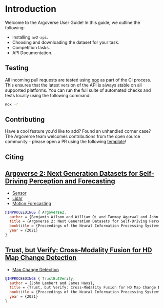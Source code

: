 # Introduction

Welcome to the Argoverse User Guide! In this guide, we outline the following:

- Installing `av2-api`.
- Choosing and downloading the dataset for your task.
- Competition tasks.
- API Documentation.

## Testing

All incoming pull requests are tested using [nox](https://nox.thea.codes/en/stable/) as
part of the CI process. This ensures that the latest version of the API is always stable on all supported platforms. You
can run the full suite of automated checks and tests locally using the following command:

```bash
nox -r
```

## Contributing

Have a cool feature you'd like to add? Found an unhandled corner case? The Argoverse team welcomes contributions from
the open source community - please open a PR using the following [template](.github/pull_request_template.md)!

## Citing

## [Argoverse 2: Next Generation Datasets for Self-Driving Perception and Forecasting](https://datasets-benchmarks-proceedings.neurips.cc/paper/2021/file/4734ba6f3de83d861c3176a6273cac6d-Paper-round2.pdf)
  - [Sensor](./datasets/sensor.md)
  - [Lidar](./datasets/lidar.md)
  - [Motion Forecasting](./datasets/motion_forecasting.md)

```BibTeX
@INPROCEEDINGS { Argoverse2,
  author = {Benjamin Wilson and William Qi and Tanmay Agarwal and John Lambert and Jagjeet Singh and Siddhesh Khandelwal and Bowen Pan and Ratnesh Kumar and Andrew Hartnett and Jhony Kaesemodel Pontes and Deva Ramanan and Peter Carr and James Hays},
  title = {Argoverse 2: Next Generation Datasets for Self-Driving Perception and Forecasting},
  booktitle = {Proceedings of the Neural Information Processing Systems Track on Datasets and Benchmarks (NeurIPS Datasets and Benchmarks 2021)},
  year = {2021}
}
```

## [Trust, but Verify: Cross-Modality Fusion for HD Map Change Detection](https://datasets-benchmarks-proceedings.neurips.cc/paper/2021/file/6f4922f45568161a8cdf4ad2299f6d23-Paper-round2.pdf)
  - [Map Change Detection](./datasets/map_change_detection.md)
  
```BibTeX
@INPROCEEDINGS { TrustButVerify,
  author = {John Lambert and James Hays},
  title = {Trust, but Verify: Cross-Modality Fusion for HD Map Change Detection},
  booktitle = {Proceedings of the Neural Information Processing Systems Track on Datasets and Benchmarks (NeurIPS Datasets and Benchmarks 2021)},
  year = {2021}
}
```
